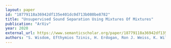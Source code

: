 ```yaml
---
layout: paper
id: "18779118a36942df135e401dc0d713b080be8782"
title: "Unsupervised Sound Separation Using Mixtures Of Mixtures"
publication: "ArXiv"
year: 2020
external_url: https://www.semanticscholar.org/paper/18779118a36942df135e401dc0d713b080be8782
authors: "S. Wisdom, Efthymios Tzinis, H. Erdogan, Ron J. Weiss, K. Wilson, J. Hershey"
---
```

